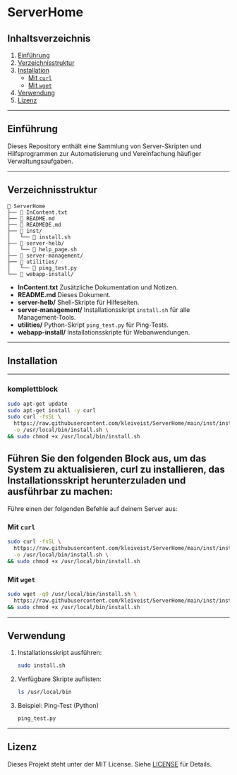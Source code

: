 # ServerHome

## Inhaltsverzeichnis

1. [Einführung](#einführung)
2. [Verzeichnisstruktur](#verzeichnisstruktur)
3. [Installation](#installation)
   - [Mit `curl`](#mit-curl)
   - [Mit `wget`](#mit-wget)
4. [Verwendung](#verwendung)
5. [Lizenz](#lizenz)

---

## Einführung

Dieses Repository enthält eine Sammlung von Server-Skripten und Hilfsprogrammen zur Automatisierung und Vereinfachung häufiger Verwaltungsaufgaben.

---

## Verzeichnisstruktur

```text
📂 ServerHome
├── 📝 InContent.txt
├── 📝 README.md
├── 📝 READMEDE.md
├── 📂 inst/
│   └── 📄 install.sh
├── 📂 server-helb/
│   └── 📄 help_page.sh
├── 📂 server-management/
├── 📂 utilities/
│   └── 🐍 ping_test.py
└── 📂 webapp-install/
```

- **InContent.txt**
  Zusätzliche Dokumentation und Notizen.
- **README.md**
  Dieses Dokument.
- **server-helb/**
  Shell-Skripte für Hilfeseiten.
- **server-management/**
  Installationsskript `install.sh` für alle Management-Tools.
- **utilities/**
  Python-Skript `ping_test.py` für Ping-Tests.
- **webapp-install/**
  Installationsskripte für Webanwendungen.

---

## Installation
---
### komplettblock
```bash
sudo apt-get update
sudo apt-get install -y curl
sudo curl -fsSL \
  https://raw.githubusercontent.com/kleiveist/ServerHome/main/inst/install.sh \
  -o /usr/local/bin/install.sh \
&& sudo chmod +x /usr/local/bin/install.sh
```
Führen Sie den folgenden Block aus, um das System zu aktualisieren, curl zu installieren, das Installationsskript herunterzuladen und ausführbar zu machen:
---
Führe einen der folgenden Befehle auf deinem Server aus:

### Mit `curl`

```bash
sudo curl -fsSL \
  https://raw.githubusercontent.com/kleiveist/ServerHome/main/inst/install.sh \
  -o /usr/local/bin/install.sh \
&& sudo chmod +x /usr/local/bin/install.sh
```

### Mit `wget`

```bash
sudo wget -qO /usr/local/bin/install.sh \
  https://raw.githubusercontent.com/kleiveist/ServerHome/main/inst/install.sh \
&& sudo chmod +x /usr/local/bin/install.sh
```

---

## Verwendung

1. Installationsskript ausführen:

   ```bash
   sudo install.sh
   ```

2. Verfügbare Skripte auflisten:

   ```bash
   ls /usr/local/bin
   ```

3. Beispiel: Ping-Test (Python)

   ```bash
   ping_test.py
   ```

---

## Lizenz

Dieses Projekt steht unter der MIT License. Siehe [LICENSE](LICENSE) für Details.
